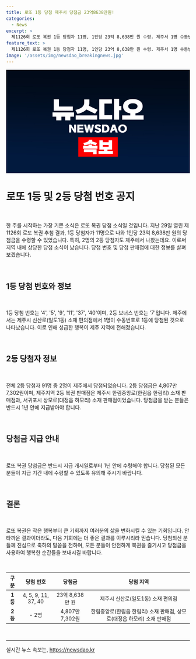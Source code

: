 ```yaml
---
title: 로또 1등 당첨 제주서 당첨금 23억8638만원!
categories:
  - News
excerpt: >
  제1126회 로또 복권 1등 당첨자 11명, 1인당 23억 8,638만 원 수령. 제주서 1명 수동번호 1등 당첨, 2등 당첨자 91명 중 2명은 제주 출신. 당첨금은 1년 안에 수령해야 함. (150자)
feature_text: >
  제1126회 로또 복권 1등 당첨자 11명, 1인당 23억 8,638만 원 수령. 제주서 1명 수동번호 1등 당첨, 2등 당첨자 91명 중 2명은 제주 출신. 당첨금은 1년 안에 수령해야 함. (150자)
image: '/assets/img/newsdao_breakingnews.jpg'
---
```


<p><img src="/assets/img/newsdao_breakingnews.jpg" alt="implanttips 속보" /></p>

<h1 data-ke-size="size26"><b>로또 1등 및 2등 당첨 번호 공지</b></h1>

<p data-ke-size="size16">&nbsp;</p>

<p>한 주를 시작하는 가장 기쁜 소식은 로또 복권 당첨 소식일 것입니다. 지난 29일 열린 제1126회 로또 복권 추첨 결과, 1등 당첨자가 11명으로 나와 1인당 23억 8,638만 원의 당첨금을 수령할 수 있었습니다. 특히, 2명의 2등 당첨자도 제주에서 나왔는데요. 이로써 지역 내에 상당한 당첨 소식이 났습니다. 당첨 번호 및 당첨 판매점에 대한 정보를 살펴보겠습니다.</p>

<p data-ke-size="size16">&nbsp;</p>

<h2 data-ke-size="size26">1등 당첨 번호와 정보</h2>

<p data-ke-size="size16">&nbsp;</p>

<p>1등 당첨 번호는 '4', '5', '9', '11', '37', '40'이며, 2등 보너스 번호는 '7'입니다. 제주에서는 제주시 신산로(일도1동) 소재 편의점에서 1명이 수동번호로 1등에 당첨된 것으로 나타났습니다. 이로 인해 성급한 행복이 제주 지역에 전해졌습니다. </p>

<p data-ke-size="size16">&nbsp;</p>

<h2 data-ke-size="size26">2등 당첨자 정보</h2>

<p data-ke-size="size16">&nbsp;</p>

<p>전체 2등 당첨자 91명 중 2명이 제주에서 당첨되었습니다. 2등 당첨금은 4,807만 7,302원이며, 제주지역 2등 복권 판매점은 제주시 한림중앙로(한림읍 한림리) 소재 판매점과, 서귀포시 상모로(대정읍 하모리) 소재 판매점이었습니다. 당첨금을 받는 분들은 반드시 1년 안에 지급받아야 합니다.</p>

<p data-ke-size="size16">&nbsp;</p>

<h2 data-ke-size="size26">당첨금 지급 안내</h2>

<p data-ke-size="size16">&nbsp;</p>

<p>로또 복권 당첨금은 반드시 지급 개시일로부터 1년 안에 수령해야 합니다. 당첨된 모든 분들이 지급 기간 내에 수령할 수 있도록 유의해 주시기 바랍니다.</p>

<p data-ke-size="size16">&nbsp;</p>

<h2 data-ke-size="size26">결론</h2>

<p data-ke-size="size16">&nbsp;</p>

<p>로또 복권은 작은 행복부터 큰 기회까지 여러분의 삶을 변화시킬 수 있는 기회입니다. 안타까운 결과이더라도, 다음 기회에는 더 좋은 결과를 이루시리라 믿습니다. 당첨되신 분들께 진심으로 축하의 말씀을 전하며, 모든 분들이 안전하게 복권을 즐기시고 당첨금을 사용하여 행복한 순간들을 보내시길 바랍니다.</p>

<p data-ke-size="size16">&nbsp;</p>

<table>
    <thead>
        <tr>
            <th style="text-align: center; height: 17px;"><b>구분</b></th>
            <th style="text-align: center; height: 17px;"><b>당첨 번호</b></th>
            <th style="text-align: center; height: 17px;"><b>당첨금</b></th>
            <th style="text-align: center; height: 17px;"><b>당첨 지역</b></th>
        </tr>
    </thead>
    <tbody>
        <tr>
            <td style="text-align: center; height: 17px;"><b>1등</b></td>
            <td style="text-align: center; height: 17px;">4, 5, 9, 11, 37, 40</td>
            <td style="text-align: center; height: 17px;">23억 8,638만 원</td>
            <td style="text-align: center; height: 17px;">제주시 신산로(일도1동) 소재 편의점</td>
        </tr>
        <tr>
            <td style="text-align: center; height: 17px;"><b>2등</b></td>
            <td style="text-align: center; height: 17px;">- 2명</td>
            <td style="text-align: center; height: 17px;">4,807만 7,302원</td>
            <td style="text-align: center; height: 17px;">한림중앙로(한림읍 한림리) 소재 판매점, 상모로(대정읍 하모리) 소재 판매점</td>
        </tr>
    </tbody>
</table>

<p data-ke-size="size16">&nbsp;</p>

<p><hr></p>
실시간 뉴스 속보는, <a href="https://newsdao.kr" rel="dofollow">https://newsdao.kr</a>


